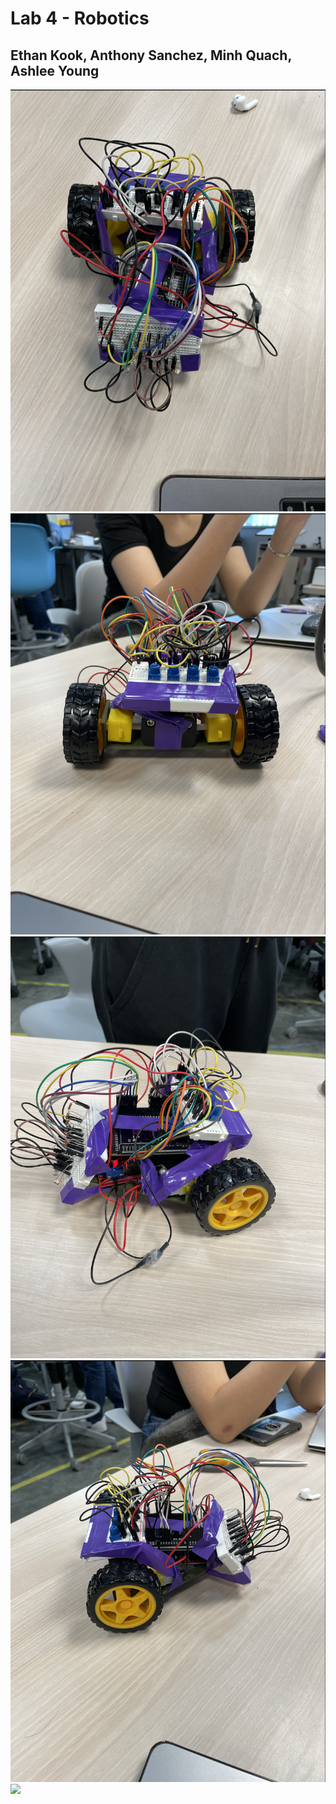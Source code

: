 # Lab 4 - Robotics 
## Ethan Kook, Anthony Sanchez, Minh Quach, Ashlee Young

![Image](front.png)
![Image](back.png)
![Image](left.png)
![Image](right.png)
<img width="430" src="TestVideo.mov" />
